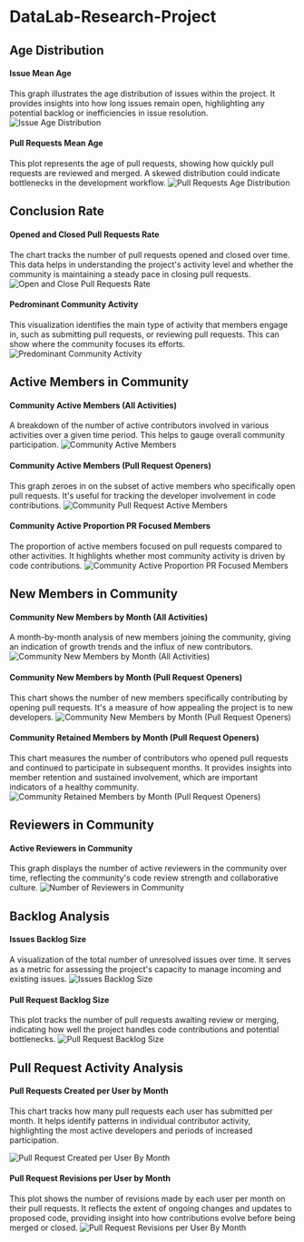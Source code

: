 # DataLab-Research-Project

## Age Distribution
#### Issue Mean Age 
This graph illustrates the age distribution of issues within the project. It provides insights into how long issues remain open, highlighting any potential backlog or inefficiencies in issue resolution.
![Issue Age Distribution](images/issues_mean_age.png)

#### Pull Requests Mean Age
This plot represents the age of pull requests, showing how quickly pull requests are reviewed and merged. A skewed distribution could indicate bottlenecks in the development workflow.
![Pull Requests Age Distribution](images/pull_request_mean_age.png)

## Conclusion Rate
#### Opened and Closed Pull Requests Rate
The chart tracks the number of pull requests opened and closed over time. This data helps in understanding the project's activity level and whether the community is maintaining a steady pace in closing pull requests.
![Open and Close Pull Requests Rate](images/opened_closed_pull_requests_age.png)

#### Pedrominant Community Activity
This visualization identifies the main type of activity that members engage in, such as submitting pull requests, or reviewing pull requests. This can show where the community focuses its efforts.
![Predominant Community Activity](images/predominant_community_pr_activity.png)

## Active Members in Community
#### Community Active Members (All Activities)
A breakdown of the number of active contributors involved in various activities over a given time period. This helps to gauge overall community participation.
![Community Active Members](images/community_active_members.png)

#### Community Active Members (Pull Request Openers)
This graph zeroes in on the subset of active members who specifically open pull requests. It's useful for tracking the developer involvement in code contributions.
![Community Pull Request Active Members](images/community_pr_active_members.png)

#### Community Active Proportion PR Focused Members
The proportion of active members focused on pull requests compared to other activities. It highlights whether most community activity is driven by code contributions.
![Community Active Proportion PR Focused Members](images/community_proportion_pr_active_members.png)

## New Members in Community
#### Community New Members by Month (All Activities)
A month-by-month analysis of new members joining the community, giving an indication of growth trends and the influx of new contributors.
![Community New Members by Month (All Activities)](images/community_new_members.png)

#### Community New Members by Month (Pull Request Openers)
This chart shows the number of new members specifically contributing by opening pull requests. It's a measure of how appealing the project is to new developers.
![Community New Members by Month (Pull Request Openers)](images/community_pr_new_members.png)

#### Community Retained Members by Month (Pull Request Openers)
This chart measures the number of contributors who opened pull requests and continued to participate in subsequent months. It provides insights into member retention and sustained involvement, which are important indicators of a healthy community.
![Community Retained Members by Month (Pull Request Openers)](images/community_retained_pr_members.png)

## Reviewers in Community
#### Active Reviewers in Community
This graph displays the number of active reviewers in the community over time, reflecting the community's code review strength and collaborative culture.
![Number of Reviewers in Community](images/community_pr_reviewers.png)

## Backlog Analysis
#### Issues Backlog Size
A visualization of the total number of unresolved issues over time. It serves as a metric for assessing the project's capacity to manage incoming and existing issues.
![Issues Backlog Size](images/issue_backlog_count.png)

#### Pull Request Backlog Size
This plot tracks the number of pull requests awaiting review or merging, indicating how well the project handles code contributions and potential bottlenecks.
![Pull Request Backlog Size](images/pull_request_backlog_count.png)

## Pull Request Activity Analysis
#### Pull Requests Created per User by Month
This chart tracks how many pull requests each user has submitted per month. It helps identify patterns in individual contributor activity, highlighting the most active developers and periods of increased participation.

![Pull Request Created per User By Month](images/pr_created_by_user.png)

#### Pull Request Revisions per User by Month
This plot shows the number of revisions made by each user per month on their pull requests. It reflects the extent of ongoing changes and updates to proposed code, providing insight into how contributions evolve before being merged or closed.
![Pull Request Revisions per User By Month](images/pr_revisions_by_user.png)